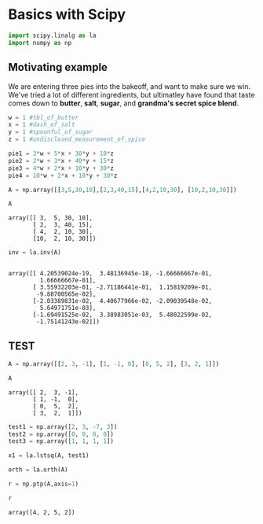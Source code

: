 
# Basics with Scipy


```python
import scipy.linalg as la
import numpy as np
```

## Motivating example

We are entering three pies into the bakeoff, and want to make sure we win. We've tried a lot of different ingredients, but ultimatley have found that taste comes down to **butter**, **salt**, **sugar**, and **grandma's secret spice blend**. 


```python
w = 1 #tbl_of_butter
x = 1 #dash_of_salt
y = 1 #spoonful_of_sugar
z = 1 #undisclosed_measurement_of_spice

pie1 = 3*w + 5*x + 30*y + 10*z
pie2 = 2*w + 3*x + 40*y + 15*z
pie3 = 4*w + 2*x + 10*y + 30*z
pie4 = 10*w + 2*x + 10*y + 30*z
```


```python
A = np.array([[3,5,30,10],[2,3,40,15],[4,2,10,30], [10,2,10,30]])
```


```python
A
```




    array([[ 3,  5, 30, 10],
           [ 2,  3, 40, 15],
           [ 4,  2, 10, 30],
           [10,  2, 10, 30]])




```python
inv = la.inv(A)
```


```python

```




    array([[ 4.20539024e-19,  3.48136945e-18, -1.66666667e-01,
             1.66666667e-01],
           [ 3.55932203e-01, -2.71186441e-01,  1.15819209e-01,
            -9.88700565e-02],
           [-2.03389831e-02,  4.40677966e-02, -2.09039548e-02,
             5.64971751e-03],
           [-1.69491525e-02,  3.38983051e-03,  5.48022599e-02,
            -1.75141243e-02]])



## TEST


```python
A = np.array([[2, 3, -1], [1, -1, 0], [0, 5, 2], [3, 2, 1]])
```


```python
A
```




    array([[ 2,  3, -1],
           [ 1, -1,  0],
           [ 0,  5,  2],
           [ 3,  2,  1]])




```python
test1 = np.array([2, 3, -7, 3])
test2 = np.array([0, 0, 0, 0])
test3 = np.array([1, 1, 1, 1])
```


```python
x1 = la.lstsq(A, test1)
```


```python
orth = la.orth(A)
```


```python
r = np.ptp(A,axis=1)
```


```python
r
```




    array([4, 2, 5, 2])


